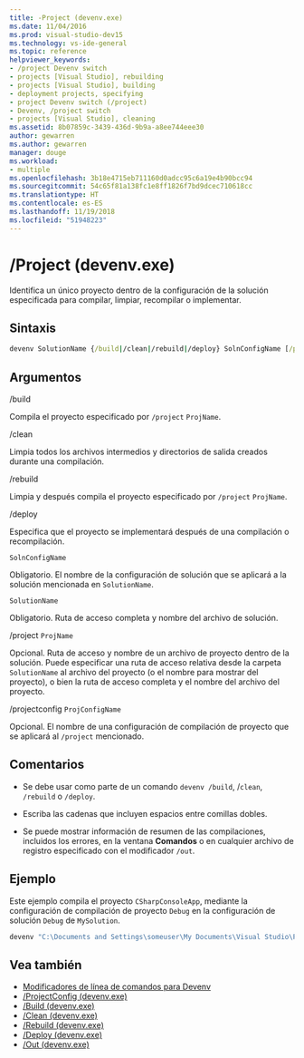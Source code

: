 ```yaml
---
title: -Project (devenv.exe)
ms.date: 11/04/2016
ms.prod: visual-studio-dev15
ms.technology: vs-ide-general
ms.topic: reference
helpviewer_keywords:
- /project Devenv switch
- projects [Visual Studio], rebuilding
- projects [Visual Studio], building
- deployment projects, specifying
- project Devenv switch (/project)
- Devenv, /project switch
- projects [Visual Studio], cleaning
ms.assetid: 8b07859c-3439-436d-9b9a-a8ee744eee30
author: gewarren
ms.author: gewarren
manager: douge
ms.workload:
- multiple
ms.openlocfilehash: 3b18e4715eb711160d0adcc95c6a19e4b90bcc94
ms.sourcegitcommit: 54c65f81a138fc1e8ff1826f7bd9dcec710618cc
ms.translationtype: HT
ms.contentlocale: es-ES
ms.lasthandoff: 11/19/2018
ms.locfileid: "51948223"
---
```

# <a name="project-devenvexe"></a>/Project (devenv.exe)
Identifica un único proyecto dentro de la configuración de la solución especificada para compilar, limpiar, recompilar o implementar.

## <a name="syntax"></a>Sintaxis

```cmd
devenv SolutionName {/build|/clean|/rebuild|/deploy} SolnConfigName [/project ProjName] [/projectconfig ProjConfigName]
```

## <a name="arguments"></a>Argumentos
 /build

 Compila el proyecto especificado por `/project` `ProjName`.

 /clean

 Limpia todos los archivos intermedios y directorios de salida creados durante una compilación.

 /rebuild

 Limpia y después compila el proyecto especificado por `/project` `ProjName`.

 /deploy

 Especifica que el proyecto se implementará después de una compilación o recompilación.

 `SolnConfigName`

 Obligatorio. El nombre de la configuración de solución que se aplicará a la solución mencionada en `SolutionName`.

 `SolutionName`

 Obligatorio. Ruta de acceso completa y nombre del archivo de solución.

 /project `ProjName`

 Opcional. Ruta de acceso y nombre de un archivo de proyecto dentro de la solución. Puede especificar una ruta de acceso relativa desde la carpeta `SolutionName` al archivo del proyecto (o el nombre para mostrar del proyecto), o bien la ruta de acceso completa y el nombre del archivo del proyecto.

 /projectconfig `ProjConfigName`

 Opcional. El nombre de una configuración de compilación de proyecto que se aplicará al `/project` mencionado.

## <a name="remarks"></a>Comentarios

-   Se debe usar como parte de un comando `devenv /build`, /`clean`, `/rebuild` o `/deploy`.

-   Escriba las cadenas que incluyen espacios entre comillas dobles.

-   Se puede mostrar información de resumen de las compilaciones, incluidos los errores, en la ventana **Comandos** o en cualquier archivo de registro especificado con el modificador `/out`.

## <a name="example"></a>Ejemplo
 Este ejemplo compila el proyecto `CSharpConsoleApp`, mediante la configuración de compilación de proyecto `Debug` en la configuración de solución `Debug` de `MySolution`.

```cmd
devenv "C:\Documents and Settings\someuser\My Documents\Visual Studio\Projects\MySolution\MySolution.sln" /build Debug /project "CSharpWinApp\CSharpWinApp.csproj" /projectconfig Debug
```

## <a name="see-also"></a>Vea también

- [Modificadores de línea de comandos para Devenv](../../ide/reference/devenv-command-line-switches.md)
- [/ProjectConfig (devenv.exe)](../../ide/reference/projectconfig-devenv-exe.md)
- [/Build (devenv.exe)](../../ide/reference/build-devenv-exe.md)
- [/Clean (devenv.exe)](../../ide/reference/clean-devenv-exe.md)
- [/Rebuild (devenv.exe)](../../ide/reference/rebuild-devenv-exe.md)
- [/Deploy (devenv.exe)](../../ide/reference/deploy-devenv-exe.md)
- [/Out (devenv.exe)](../../ide/reference/out-devenv-exe.md)